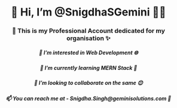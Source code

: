 <h1 align="center">👋 Hi, I’m @SnigdhaSGemini 👩‍💻</h1>
<h3 align="center"> 🏢 This is my Professional Account dedicated for my organisation  ✨ </h3>
<h5 align="center" >👀 I’m interested in Web Development 🌐 </h5>
<h5 align="center">🌱 I’m currently learning MERN Stack 🤩 </h5>
<h5 align="center">💞️ I’m looking to collaborate on the same 😊 </h5>
<h5 align="center">  📫 You can reach me at - Snigdha.Singh@geminisolutions.com 📧</h5>


<!---
SnigdhaSGemini/SnigdhaSGemini is a ✨ special ✨ repository because its `README.md` (this file) appears on your GitHub profile.
You can click the Preview link to take a look at your changes.
--->
